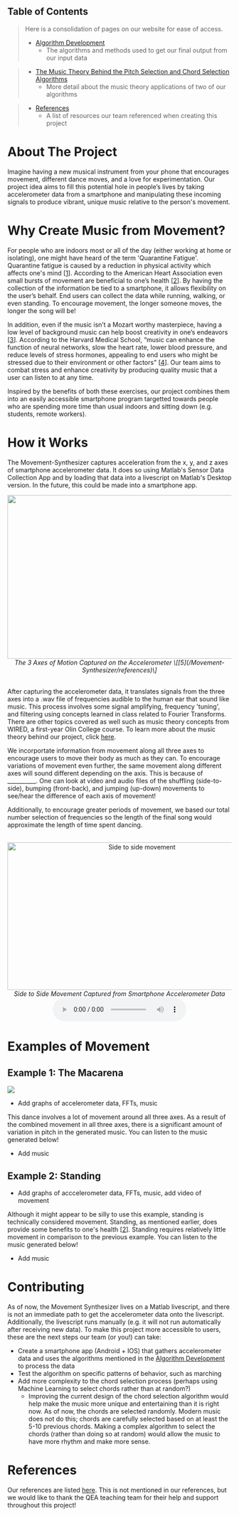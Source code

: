 ## Table of Contents
> Here is a consolidation of pages on our website for ease of access.
> - [Algorithm Development](/Movement-Synthesizer/algorithms)
  >   - The algorithms and methods used to get our final output from our input data
 
> - [The Music Theory Behind the Pitch Selection and Chord Selection Algorithms](/Movement-Synthesizer/musictheory)
 >    - More detail about the music theory applications of two of our algorithms
  
> - [References](/Movement-Synthesizer/references)
 >    - A list of resources our team referenced when creating this project


# About The Project

Imagine having a new musical instrument from your phone that encourages movement, different dance moves, and a love for experimentation. Our project idea aims to fill this potential hole in people’s lives by taking accelerometer data from a smartphone and manipulating these incoming signals to produce vibrant, unique music relative to the person's movement.

# Why Create Music from Movement?

For people who are indoors most or all of the day (either working at home or isolating), one might have heard of the term 'Quarantine Fatigue'. Quarantine fatigue is caused by a reduction in physical activity which affects one's mind \[[1](/Movement-Synthesizer/references)\]. According to the American Heart Association even small bursts of movement are beneficial to one’s health \[[2](/Movement-Synthesizer/references)\]. By having the collection of the information be tied to a smartphone, it allows flexibility on the user’s behalf. End users can collect the data while running, walking, or even standing. To encourage movement, the longer someone moves, the longer the song will be!

In addition, even if the music isn’t a Mozart worthy masterpiece, having a low level of background music can help boost creativity in one’s endeavors \[[3](/Movement-Synthesizer/references)\]. According to the Harvard Medical School, “music can enhance the function of neural networks, slow the heart rate, lower blood pressure, and reduce levels of stress hormones, appealing to end users who might be stressed due to their environment or other factors" \[[4](/Movement-Synthesizer/references)\]. Our team aims to combat stress and enhance creativity by producing quality music that a user can listen to at any time.

Inspired by the benefits of both these exercises, our project combines them into an easily accessible smartphone program targetted towards people who are spending more time than usual indoors and sitting down (e.g. students, remote workers).

# How it Works

The Movement-Synthesizer captures acceleration from the x, y, and z axes of smartphone accelerometer data. It does so using Matlab's Sensor Data Collection App and by loading that data into a livescript on Matlab's Desktop version. In the future, this could be made into a smartphone app. 
<br>
<center>
<img src="https://caitlincoffey.github.io/Movement-Synthesizer/media/accelerometer.jpg" height="368.5" width="606.5">
<br>
<i>The 3 Axes of Motion Captured on the Accelerometer \[[5](/Movement-Synthesizer/references)\]</i>
</center>
<br>

After capturing the accelerometer data, it translates signals from the three axes into a .wav file of frequencies audible to the human ear that sound like music. This process involves some signal amplifying, frequency 'tuning', and filtering using concepts learned in class related to Fourier Transforms. There are other topics covered as well such as music theory concepts from WIRED, a first-year Olin College course. To learn more about the music theory behind our project, click [here](https://caitlincoffey.github.io/Movement-Synthesizer/musictheory).

We incorportate information from movement along all three axes to encourage users to move their body as much as they can. To encourage variations of movement even further, the same movement along different axes will sound different depending on the axis. This is because of __________. One can look at video and audio files of the shuffling (side-to-side), bumping (front-back), and jumping (up-down) movements to see/hear the difference of each axis of movement!

Additionally, to encourage greater periods of movement, we based our total number selection of frequencies so the length of the final song would approximate the length of time spent dancing. 

<br>
<center><img src="https://caitlincoffey.github.io/Movement-Synthesizer/media/x-axissidetoside.gif" alt="Side to side movement" height="332" width="589">
<br>
<i>Side to Side Movement Captured from Smartphone Accelerometer Data</i>

<br>
<audio controls>
  
<source src="https://caitlincoffey.github.io/Movement-Synthesizer/audio/side_to_side_all.mp3" type="audio/mpeg">Oh no! Your browser does not support the <code>audio</code> code element! </audio> 
<br>

<i>Music Generated from Side to Side Movement</i>
<br>
Most of this movement is captured on the x axis of the accelerometer. As one can hear, the pitch of the x axis changes over time to allow for a variety of chords in different octaves.

<br>
---
<br>

<img src="https://caitlincoffey.github.io/Movement-Synthesizer/media/y-axisupdown.gif" alt="Up and down movement" height="332" width="589">
<br>
<i>Up and Down Movement Captured from Smartphone Accelerometer Data</i>
<br>
Most of this movement is captured on the y axis of the accelerometer. As one accelerates up and down, the pitch of the y axis changes significantly over time, allowing more of a variety of frequencies to be heard in comparison to the standing example down below. The pitch here is different from the x axis, which could be attributed to the constant 9.8 m/s^2 experienced from the normal force.

<br>
<audio controls> 
  
<source src="https://caitlincoffey.github.io/Movement-Synthesizer/audio/up_down_all.mp3" type="audio/mpeg"></audio> 
<br>

<i>Music Generated from Side to Side Movement</i>

<br>
---
<br>

<img src="https://caitlincoffey.github.io/Movement-Synthesizer/media/z-axisfrontback.gif" alt="Front to back movement" height="332" width="589">

<br>
<i>Front and Back Movement Captured from Smartphone Accelerometer Data</i>
<br>
Most of this movement is captured on the z axis of the accelerometer. Similar to the other examples, the pitch of the z axis variates over time. 

<br>
<audio controls> 
  
<source src="https://caitlincoffey.github.io/Movement-Synthesizer/audio/front_back_all.mp3" type="audio/mpeg"></audio>
<br>

<i>Music Generated from Side to Side Movement</i>

<br>
</center>


# Examples of Movement

## Example 1: The Macarena 

<img src="https://caitlincoffey.github.io/Movement-Synthesizer/media/macarena.gif">

- Add graphs of accelerometer data, FFTs, music

This dance involves a lot of movement around all three axes. As a result of the combined movement in all three axes, there is a significant amount of variation in pitch in the generated music. You can listen to the music generated below!

- Add music

## Example 2: Standing

- Add graphs of acccelerometer data, FFTs, music, add video of movement

Although it might appear to be silly to use this example, standing is technically considered movement. Standing, as mentioned earlier, does provide some benefits to one's health \[[2](/Movement-Synthesizer/references)\]. Standing requires relatively little movement in comparison to the previous example. You can listen to the music generated below!

- Add music


# Contributing

As of now, the Movement Synthesizer lives on a Matlab livescript, and there is not an immediate path to get the accelerometer data onto the livescript. Additionally, the livescript runs manually (e.g. it will not run automatically after receiving new data). To make this project more accessible to users, these are the next steps our team (or you!) can take: 

- Create a smartphone app (Android + IOS) that gathers accelerometer data and uses the algorithms mentioned in the [Algorithm Development](/Movement-Synthesizer/algorithms) to process the data
- Test the algorithm on specific patterns of behavior, such as marching
- Add more complexity to the chord selection process (perhaps using Machine Learning to select chords rather than at random?)
  - Improving the current design of the chord selection algorithm would help make the music more unique and entertaining than it is right now. As of now, the chords are selected randomly. Modern music does not do this; chords are carefully selected based on at least the 5-10 previous chords. Making a complex algorithm to select the chords (rather than doing so at random) would allow the music to have more rhythm and make more sense. 

# References
Our references are listed [here](https://caitlincoffey.github.io/Movement-Synthesizer/references). This is not mentioned in our references, but we would like to thank the QEA teaching team for their help and support throughout this project!

<!--- Thoughts from the lecture:
- How to make equations: [stackoverflow](https://stackoverflow.com/questions/26275645/how-to-support-latex-in-github-pages)
- For graphs, choose distinguishing colors, different line thicknesses.
- https://docs.google.com/presentation/d/1ZrCd_3JE7x1tYL_IcSek4cTsEc63TjfPzzRDT7T8hRs/edit#slide=id.gb06d338265_0_42
--->

